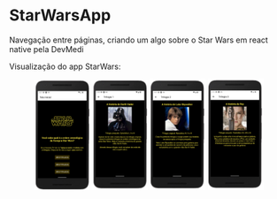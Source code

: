 # StarWarsApp
Navegação entre páginas, criando um algo sobre o Star Wars em react native pela DevMedi

Visualização do app StarWars:

<div align="center">
  <img width="20%" src="./assets/Tela Inicial.png" alt="Tela Inicial">
  <img width="20%" src="./assets/Triologia1.png" alt="Triologia 1">
  <img width="20%" src="./assets/Triologia2.png" alt="Triologia 2">
  <img width="20%" src="./assets/Triologia3.png" alt="Triologia 3">
</div>


